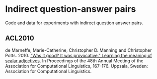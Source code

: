 # Indirect question-answer pairs

Code and data for experiments with indirect question answer pairs.

## ACL2010

de Marneffe, Marie-Catherine, Christopher D. Manning and Christopher Potts. 2010. ["Was it good? It was provocative." Learning the meaning of scalar adjectives](http://aclweb.org/anthology/P/P10/P10-1018.pdf). In Proceedings of the 48th Annual Meeting of the Association for Computational Linguistics, 167-176. Uppsala, Sweden: Association for Computational Linguistics.




